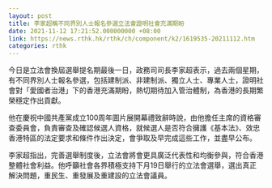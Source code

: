 ```yaml
---
layout: post
title: 李家超稱不同界別人士報名參選立法會證明社會充滿期盼
date: 2021-11-12 17:21:52.000000000 +08:00
link: https://news.rthk.hk/rthk/ch/component/k2/1619535-20211112.htm
categories: rthk
---
```


今日是立法會換屆選舉提名期最後一日，政務司司長李家超表示，過去兩個星期，有不同界別人士報名參選，包括建制派、非建制派、獨立人士、專業人士，證明社會對「愛國者治港」下的香港充滿期盼，熱切期待加入管治體制，為香港的長期繁榮穩定作出貢獻。

他在慶祝中國共產黨成立100周年圖片展開幕禮致辭時說，由他擔任主席的資格審查委員會，負責審查及確認候選人資格，就候選人是否符合擁護《基本法》、效忠香港特區的法定要求和條件作出決定，會爭取及早完成這些工作，並盡早公布。

李家超指出，完善選舉制度後，立法會將會更具廣泛代表性和均衡參與，符合香港整體社會利益。他呼籲社會各界積極支持下月19日舉行的立法會選舉，選出真正解決問題，重民生、重發展及重建設的立法會議員。
